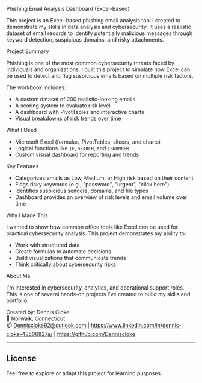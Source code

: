 Phishing Email Analysis Dashboard (Excel-Based)

This project is an Excel-based phishing email analysis tool I created to demonstrate my skills in data analysis and cybersecurity. It uses a realistic dataset of email records to identify potentially malicious messages through keyword detection, suspicious domains, and risky attachments.

Project Summary

Phishing is one of the most common cybersecurity threats faced by individuals and organizations. I built this project to simulate how Excel can be used to detect and flag suspicious emails based on multiple risk factors.

The workbook includes:
- A custom dataset of 200 realistic-looking emails  
- A scoring system to evaluate risk level  
- A dashboard with PivotTables and interactive charts  
- Visual breakdowns of risk trends over time

What I Used

- Microsoft Excel (formulas, PivotTables, slicers, and charts)
- Logical functions like `IF`, `SEARCH`, and `ISNUMBER`
- Custom visual dashboard for reporting and trends


Key Features

- Categorizes emails as Low, Medium, or High risk based on their content
- Flags risky keywords (e.g., "password", "urgent", "click here")
- Identifies suspicious senders, domains, and file types
- Dashboard provides an overview of risk levels and email volume over time


Why I Made This

I wanted to show how common office tools like Excel can be used for practical cybersecurity analysis. This project demonstrates my ability to:
- Work with structured data
- Create formulas to automate decisions
- Build visualizations that communicate trends
- Think critically about cybersecurity risks


About Me

I'm interested in cybersecurity, analytics, and operational support roles. This is one of several hands-on projects I've created to build my skills and portfolio.

Created by: Dennis Cloke  
📍 Norwalk, Connecticut  
📫 Denniscloke92@outlook.com | https://www.linkedin.com/in/dennis-cloke-48506827a/ | https://github.com/Denniscloke

---

## License

Feel free to explore or adapt this project for learning purposes.
